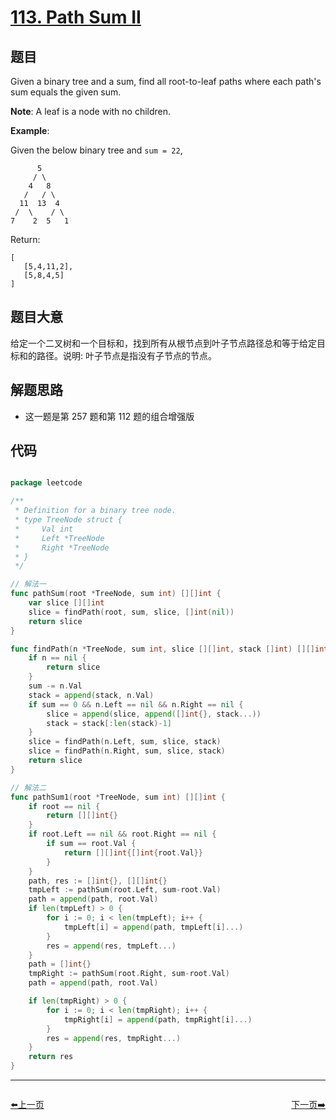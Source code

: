 # [113. Path Sum II](https://leetcode.com/problems/path-sum-ii/)

## 题目

Given a binary tree and a sum, find all root-to-leaf paths where each path's sum equals the given sum.

**Note**: A leaf is a node with no children.

**Example**:

Given the below binary tree and `sum = 22`,

          5
         / \
        4   8
       /   / \
      11  13  4
     /  \    / \
    7    2  5   1

Return:

    [
       [5,4,11,2],
       [5,8,4,5]
    ]

## 题目大意

给定一个二叉树和一个目标和，找到所有从根节点到叶子节点路径总和等于给定目标和的路径。说明: 叶子节点是指没有子节点的节点。

## 解题思路

- 这一题是第 257 题和第 112 题的组合增强版

## 代码

```go

package leetcode

/**
 * Definition for a binary tree node.
 * type TreeNode struct {
 *     Val int
 *     Left *TreeNode
 *     Right *TreeNode
 * }
 */

// 解法一
func pathSum(root *TreeNode, sum int) [][]int {
	var slice [][]int
	slice = findPath(root, sum, slice, []int(nil))
	return slice
}

func findPath(n *TreeNode, sum int, slice [][]int, stack []int) [][]int {
	if n == nil {
		return slice
	}
	sum -= n.Val
	stack = append(stack, n.Val)
	if sum == 0 && n.Left == nil && n.Right == nil {
		slice = append(slice, append([]int{}, stack...))
		stack = stack[:len(stack)-1]
	}
	slice = findPath(n.Left, sum, slice, stack)
	slice = findPath(n.Right, sum, slice, stack)
	return slice
}

// 解法二
func pathSum1(root *TreeNode, sum int) [][]int {
	if root == nil {
		return [][]int{}
	}
	if root.Left == nil && root.Right == nil {
		if sum == root.Val {
			return [][]int{[]int{root.Val}}
		}
	}
	path, res := []int{}, [][]int{}
	tmpLeft := pathSum(root.Left, sum-root.Val)
	path = append(path, root.Val)
	if len(tmpLeft) > 0 {
		for i := 0; i < len(tmpLeft); i++ {
			tmpLeft[i] = append(path, tmpLeft[i]...)
		}
		res = append(res, tmpLeft...)
	}
	path = []int{}
	tmpRight := pathSum(root.Right, sum-root.Val)
	path = append(path, root.Val)

	if len(tmpRight) > 0 {
		for i := 0; i < len(tmpRight); i++ {
			tmpRight[i] = append(path, tmpRight[i]...)
		}
		res = append(res, tmpRight...)
	}
	return res
}

```

---

<div style="display: flex;justify-content: space-between;align-items: center;">
<p><a href="https://books.halfrost.com/leetcode/ChapterFour/0100~0199/0112.Path-Sum/">⬅️上一页</a></p>
<p><a href="https://books.halfrost.com/leetcode/ChapterFour/0100~0199/0114.Flatten-Binary-Tree-to-Linked-List/">下一页➡️</a></p>
</div>
